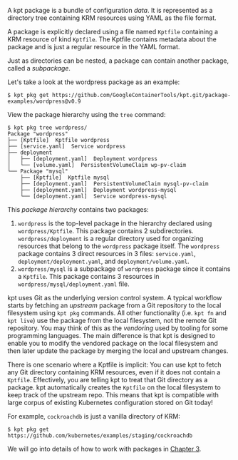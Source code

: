 A kpt package is a bundle of configuration _data_. It is represented as a
directory tree containing KRM resources using YAML as the file format.

A package is explicitly declared using a file named `Kptfile` containing a KRM
resource of kind `Kptfile`. The Kptfile contains metadata about the package and
is just a regular resource in the YAML format.

Just as directories can be nested, a package can contain another package, called
a _subpackage_.

Let's take a look at the wordpress package as an example:

```shell
$ kpt pkg get https://github.com/GoogleContainerTools/kpt.git/package-examples/wordpress@v0.9
```

View the package hierarchy using the `tree` command:

```shell
$ kpt pkg tree wordpress/
Package "wordpress"
├── [Kptfile]  Kptfile wordpress
├── [service.yaml]  Service wordpress
├── deployment
│   ├── [deployment.yaml]  Deployment wordpress
│   └── [volume.yaml]  PersistentVolumeClaim wp-pv-claim
└── Package "mysql"
    ├── [Kptfile]  Kptfile mysql
    ├── [deployment.yaml]  PersistentVolumeClaim mysql-pv-claim
    ├── [deployment.yaml]  Deployment wordpress-mysql
    └── [deployment.yaml]  Service wordpress-mysql
```

This _package hierarchy_ contains two packages:

1. `wordpress` is the top-level package in the hierarchy declared using
   `wordpress/Kptfile`. This package contains 2 subdirectories.
   `wordpress/deployment` is a regular directory used for organizing resources
   that belong to the `wordpress` package itself. The `wordpress` package
   contains 3 direct resources in 3 files: `service.yaml`,
   `deployment/deployment.yaml`, and `deployment/volume.yaml`.
2. `wordpress/mysql` is a subpackage of `wordpress` package since it contains a
   `Kptfile`. This package contains 3 resources in
   `wordpress/mysql/deployment.yaml` file.

kpt uses Git as the underlying version control system. A typical workflow starts
by fetching an _upstream_ package from a Git repository to the local filesystem
using `kpt pkg` commands. All other functionality (i.e. `kpt fn` and `kpt live`)
use the package from the local filesystem, not the remote Git repository. You
may think of this as the _vendoring_ used by tooling for some programming
languages. The main difference is that kpt is designed to enable you to modify
the vendored package on the local filesystem and then later update the package
by merging the local and upstream changes.

There is one scenario where a Kptfile is implicit: You can use kpt to fetch any
Git directory containing KRM resources, even if it does not contain a `Kptfile`.
Effectively, you are telling kpt to treat that Git directory as a package. kpt
automatically creates the `Kptfile` on the local filesystem to keep track of the
upstream repo. This means that kpt is compatible with large corpus of existing
Kubernetes configuration stored on Git today!

For example, `cockroachdb` is just a vanilla directory of KRM:

```shell
$ kpt pkg get https://github.com/kubernetes/examples/staging/cockroachdb
```

We will go into details of how to work with packages in [Chapter 3].

[chapter 3]: /book/03-packages/
